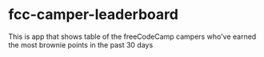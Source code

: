 # fcc-camper-leaderboard
This is app that shows table of the freeCodeCamp campers who've earned the most brownie points in the past 30 days
